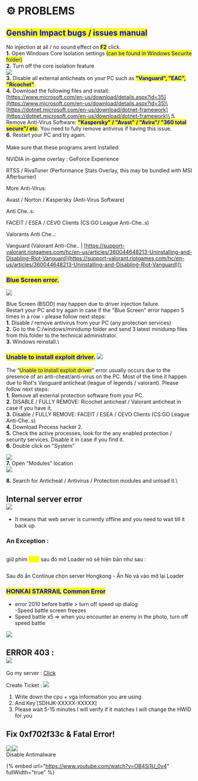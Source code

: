 # ⚙️ PROBLEMS

## <mark style="color:blue;">**Genshin Impact bugs / issues manual**</mark>

No injection at all / no sound effect on <mark style="color:blue;">**F2**</mark> click.\
**1.** Open Windows Core Isolation settings  <mark style="color:blue;">(can be found in Windows Securite folder)</mark>\
**2.** Turn off the core isolation feature\
![](<../.gitbook/assets/image (13) (1).png>)\
**3.** Disable all external anticheats on your PC such as <mark style="color:blue;">**"Vanguard", "EAC", "Ricochet"**</mark>.\
**4.** Download the following files and install:\
[https://www.microsoft.com/en-us/download/details.aspx?id=35](https://www.microsoft.com/en-us/download/details.aspx?id=35)\
[https://dotnet.microsoft.com/en-us/download/dotnet-framework](https://dotnet.microsoft.com/en-us/download/dotnet-framework)\
5\. Remove Anti-Virus Software: <mark style="color:blue;">**"Kaspersky" / "Avast" / "Avira"/ "360 total secure"/ etc**</mark>. You need to fully remove antivirus if having this issue.\
**6.** Restart your PC and try again.\
\
Make sure that these programs arent installed:

NVIDIA in-game overlay :  GeForce Experience

RTSS / RivaTuner (Performance Stats Overlay, this may be bundled with MSI Afterburner)

More Anti-Virus:

Avast / Norton / Kaspersky (Anti-Virus Software)

Anti Che..s:

FACEIT / ESEA / CEVO Clients (CS:GO League Anti-Che..s)

Valorants Anti Che..:

Vanguard (Valorant Anti-Che.. | [https://support-valorant.riotgames.com/hc/en-us/articles/360044648213-Uninstalling-and-Disabling-Riot-Vanguard](https://support-valorant.riotgames.com/hc/en-us/articles/360044648213-Uninstalling-and-Disabling-Riot-Vanguard))\


### <mark style="color:blue;">**Blue Screen error.**</mark>

![](<../.gitbook/assets/image (14) (1).png>)

Blue Screen (BSOD) may happen due to driver injection failure.\
Restart your PC and try again in case if the "Blue Screen" error happen 5 times in a row - please follow next steps:\
**1.** Disable / remove antivirus from your PC (any protection services)\
**2.** Go to the C:/windows/minidump folder and send 3 latest minidump files from this folder to the technical administrator.\
**3.** Windows reinstall.\


### <mark style="color:blue;">**Unable to install exploit driver.**</mark>  ![](<../.gitbook/assets/image (15) (1).png>)

The “<mark style="color:blue;">Unable to install exploit driver</mark>” error usually occurs due to the presence of an anti-cheat/anti-virus on the PC. Most of the time it happen due to Riot's Vanguard anticheat (league of legends / valorant). Please follow next steps:\
**1.** Remove all external protection software from your PC.\
**2.** DISABLE / FULLY REMOVE: Ricochet anticheat / Valorant anticheat in case if you have it.\
**3.** Disable / FULLY REMOVE: FACEIT / ESEA / CEVO Clients (CS:GO League Anti-Che..s)\
**4.** Download Process hacker 2.\
**5.** Check the active processes, look for the any enabled protection / security services. Disable it in case if you find it.\
**6.** Double click on "System"

![](<../.gitbook/assets/image (16) (1).png>)\
**7.** Open "Modules" location\
![](<../.gitbook/assets/image (17) (1).png>)

**8.** Search for Anticheat / Antivirus / Protection modules and unload it.\


Internal server error\
![](<../.gitbook/assets/image (18) (1).png>)
--------------------------------------------

* It means that web server is currently offline and you need to wait till it back up.



### An Exception :

<figure><img src="../.gitbook/assets/image (42).png" alt=""><figcaption></figcaption></figure>

giữ phím <mark style="color:yellow;">\[ H ]</mark> sau đó mở Loader nó sẽ hiện bản như sau :&#x20;

<figure><img src="../.gitbook/assets/image (43).png" alt=""><figcaption></figcaption></figure>

Sau đó ấn Continue chọn server Hongkong - Ấn No và vào mở lại Loader

### <mark style="color:blue;">**HONKAI STARRAIL**</mark> <mark style="color:blue;"></mark><mark style="color:blue;">Common Error</mark>&#x20;

* error 2010 before battle > turn off speed up dialog \
  \-Speed ​​battle screen freezes&#x20;
* Speed battle ​​x5 => when you encounter an enemy in the photo, turn off speed battle

&#x20;![](<../.gitbook/assets/image (19) (1).png>)

ERROR 403 :\
![](<../.gitbook/assets/image (20).png>)
----------------------------------------

Go my server : [Click](https://discord.com/channels/1104940962804936856/1181413007415332914)&#x20;

Create Ticket : ![](<../.gitbook/assets/image (36).png>)

1. Write down the cpu + vga information you are using&#x20;
2. And Key \[SDHJK-XXXXX-XXXXX]
3. Please wait 5-15 minutes I will verify if it matches I will change the HWID for you

## Fix 0xf702f33c & Fatal Error!

![](../.gitbook/assets/image.png)![](<../.gitbook/assets/image (1).png>)\
Disable Antimalware&#x20;

{% embed url="https://www.youtube.com/watch?v=OB4Si1U_0v4" fullWidth="true" %}
